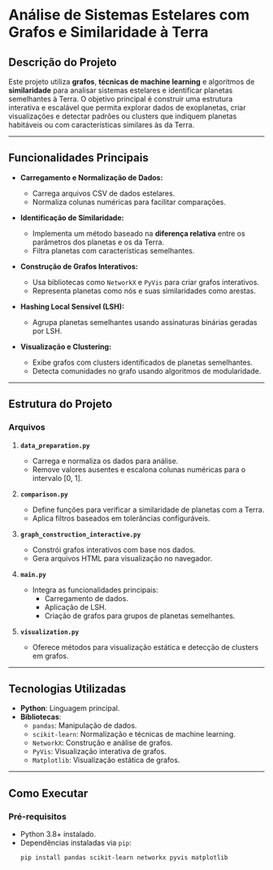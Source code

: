 # Análise de Sistemas Estelares com Grafos e Similaridade à Terra

## Descrição do Projeto

Este projeto utiliza **grafos**, **técnicas de machine learning** e algoritmos de **similaridade** para analisar sistemas estelares e identificar planetas semelhantes à Terra. O objetivo principal é construir uma estrutura interativa e escalável que permita explorar dados de exoplanetas, criar visualizações e detectar padrões ou clusters que indiquem planetas habitáveis ou com características similares às da Terra.

---

## Funcionalidades Principais

- **Carregamento e Normalização de Dados:**
  - Carrega arquivos CSV de dados estelares.
  - Normaliza colunas numéricas para facilitar comparações.

- **Identificação de Similaridade:**
  - Implementa um método baseado na **diferença relativa** entre os parâmetros dos planetas e os da Terra.
  - Filtra planetas com características semelhantes.

- **Construção de Grafos Interativos:**
  - Usa bibliotecas como `NetworkX` e `PyVis` para criar grafos interativos.
  - Representa planetas como nós e suas similaridades como arestas.

- **Hashing Local Sensível (LSH):**
  - Agrupa planetas semelhantes usando assinaturas binárias geradas por LSH.

- **Visualização e Clustering:**
  - Exibe grafos com clusters identificados de planetas semelhantes.
  - Detecta comunidades no grafo usando algoritmos de modularidade.

---

## Estrutura do Projeto

### Arquivos

1. **`data_preparation.py`**
   - Carrega e normaliza os dados para análise.
   - Remove valores ausentes e escalona colunas numéricas para o intervalo [0, 1].

2. **`comparison.py`**
   - Define funções para verificar a similaridade de planetas com a Terra.
   - Aplica filtros baseados em tolerâncias configuráveis.

3. **`graph_construction_interactive.py`**
   - Constrói grafos interativos com base nos dados.
   - Gera arquivos HTML para visualização no navegador.

4. **`main.py`**
   - Integra as funcionalidades principais:
     - Carregamento de dados.
     - Aplicação de LSH.
     - Criação de grafos para grupos de planetas semelhantes.

5. **`visualization.py`**
   - Oferece métodos para visualização estática e detecção de clusters em grafos.

---

## Tecnologias Utilizadas

- **Python**: Linguagem principal.
- **Bibliotecas**:
  - `pandas`: Manipulação de dados.
  - `scikit-learn`: Normalização e técnicas de machine learning.
  - `NetworkX`: Construção e análise de grafos.
  - `PyVis`: Visualização interativa de grafos.
  - `Matplotlib`: Visualização estática de grafos.

---

## Como Executar

### Pré-requisitos

- Python 3.8+ instalado.
- Dependências instaladas via `pip`:
  ```bash
  pip install pandas scikit-learn networkx pyvis matplotlib
